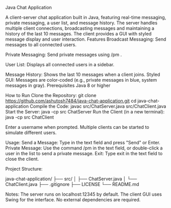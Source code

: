Java Chat Application

A client-server chat application built in Java, featuring real-time messaging, private messaging, a user list, and message history. The server handles multiple client connections, broadcasting messages and maintaining a history of the last 10 messages. The client provides a GUI with styled message display and user interaction.
Features
Broadcast Messaging: Send messages to all connected users.

Private Messaging: Send private messages using /pm <username> <message>.

User List: Displays all connected users in a sidebar.

Message History: Shows the last 10 messages when a client joins.
Styled GUI: Messages are color-coded (e.g., private messages in blue, system messages in gray).
Prerequisites
Java 8 or higher

How to Run
Clone the Repository:
git clone https://github.com/ashutosh7484/java-chat-application.git
cd java-chat-application
Compile the Code:
javac src/ChatServer.java src/ChatClient.java
Start the Server:
java -cp src ChatServer
Run the Client (in a new terminal):
java -cp src ChatClient

Enter a username when prompted.
Multiple clients can be started to simulate different users.

Usage:
Send a Message: Type in the text field and press "Send" or Enter.
Private Message: Use the command /pm <username> <message> in the text field, or double-click a user in the list to send a private message.
Exit: Type exit in the text field to close the client.

Project Structure:

java-chat-application/
├── src/
│   ├── ChatServer.java
│   └── ChatClient.java
├── .gitignore
├── LICENSE
└── README.md

Notes:
The server runs on localhost:12345 by default.
The client GUI uses Swing for the interface.
No external dependencies are required.
